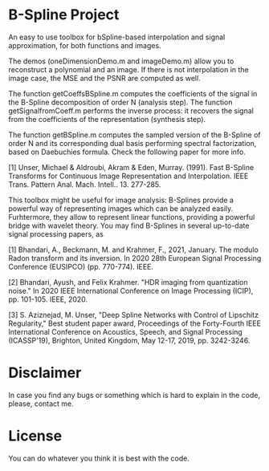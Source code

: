 # B-Spline Project
An easy to use toolbox for bSpline-based interpolation and signal approximation, for both functions and images. 

The demos (oneDimensionDemo.m and imageDemo.m) allow you to reconstruct a polynomial and an image. If there is not interpolation in the image case, the MSE and the PSNR are computed as well.

The function getCoeffsBSpline.m computes the coefficients of the signal in the B-Spline decomposition of order N (analysis step). The function getSignalfromCoeff.m performs the inverse process: it recovers the signal from the coefficients of the representation (synthesis step). 

The function getBSpline.m computes the sampled version of the B-Spline of order N and its corresponding dual basis performing spectral factorization, based on Daebuchies formula. Check the following paper for more info. 

[1] Unser, Michael & Aldroubi, Akram & Eden, Murray. (1991). Fast B-Spline Transforms for Continuous Image Representation and Interpolation. IEEE Trans. Pattern Anal. Mach. Intell.. 13. 277-285.

This toolbox might be useful for image analysis: B-Splines provide a powerful way of representing images which can be analyzed easily. Furhtermore, they allow to represent linear functions, providing a powerful bridge with wavelet theory.  You may find B-Splines in several up-to-date signal processing papers, as

[1] Bhandari, A., Beckmann, M. and Krahmer, F., 2021, January. The modulo Radon transform and its inversion. In 2020 28th European Signal Processing Conference (EUSIPCO) (pp. 770-774). IEEE.

[2] Bhandari, Ayush, and Felix Krahmer. "HDR imaging from quantization noise." In 2020 IEEE International Conference on Image Processing (ICIP), pp. 101-105. IEEE, 2020.

[3] S. Aziznejad, M. Unser, "Deep Spline Networks with Control of Lipschitz Regularity," Best student paper award, Proceedings of the Forty-Fourth IEEE International Conference on Acoustics, Speech, and Signal Processing (ICASSP'19), Brighton, United Kingdom, May 12-17, 2019, pp. 3242-3246.

# Disclaimer

In case you find any bugs or something which is hard to explain in the code, please, contact me.

# License

You can do whatever you think it is best with the code.
